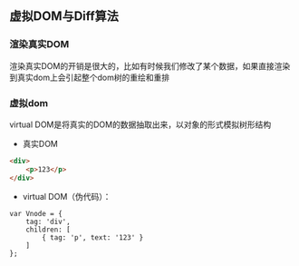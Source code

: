 ## 虚拟DOM与Diff算法

### 渲染真实DOM

渲染真实DOM的开销是很大的，比如有时候我们修改了某个数据，如果直接渲染到真实dom上会引起整个dom树的重绘和重排

### 虚拟dom

virtual DOM是将真实的DOM的数据抽取出来，以对象的形式模拟树形结构

- 真实DOM

```html
<div>
    <p>123</p>
</div>
```

- virtual DOM（伪代码）：

```
var Vnode = {
    tag: 'div',
    children: [
        { tag: 'p', text: '123' }
    ]
};
```




